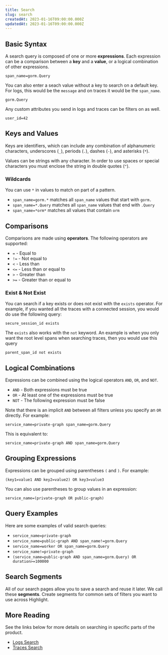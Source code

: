 ```yaml
---
title: Search
slug: search
createdAt: 2023-01-16T09:00:00.000Z
updatedAt: 2023-01-16T09:00:00.000Z
---
```


## Basic Syntax

A search query is composed of one or more **expressions**. Each expression can be a comparison between a **key** and a **value**, or a logical combination of other expressions.

```
span_name=gorm.Query
```

You can also enter a seach value without a key to search on a default key. For logs, this would be the `message` and on traces it would be the `span_name`.

```
gorm.Query
```

Any custom attributes you send in logs and traces can be filters on as well.

```
user_id=42
```

## Keys and Values

Keys are identifiers, which can include any combination of alphanumeric characters, underscores (`_`), periods (`.`), dashes (`-`), and asterisks (`*`).

Values can be strings with any character. In order to use spaces or special characters you must enclose the string in double quotes (`"`).

### Wildcards

You can use `*` in values to match on part of a pattern.

* `span_name=gorm.*` matches all `span_name` values that start with `gorm.`
* `span_name=*.Query` matches all `span_name` values that end with `.Query`
* `span_name=*orm*` matches all values that contain `orm`

## Comparisons

Comparisons are made using **operators**. The following operators are supported:

* `=` - Equal to
* `!=` - Not equal to
* `<` - Less than
* `<=` - Less than or equal to
* `>` - Greater than
* `>=` - Greater than or equal to

### Exist & Not Exist

You can search if a key exists or does not exist with the `exists` operator. For example,
if you wanted all the traces with a connected session, you would do use the following query:

```
secure_session_id exists
```

The `exists` also works with the `not` keyword. An example is when you only want the root level
spans when searching traces, then you would use this query

```
parent_span_id not exists
```

## Logical Combinations

Expressions can be combined using the logical operators `AND`, `OR`, and `NOT`.

* `AND` - Both expressions must be true
* `OR` - At least one of the expressions must be true
* `NOT` - The following expression must be false

Note that there is an implicit `AND` between all filters unless you specify an `OR` directly. For example:

```
service_name=private-graph span_name=gorm.Query
```

This is equivalent to:

```
service_name=private-graph AND span_name=gorm.Query
```

## Grouping Expressions

Expressions can be grouped using parentheses `(` and `)`. For example:

```
(key1=value1 AND key2=value2) OR key3=value3
```

You can also use parentheses to group values in an expression:

```
service_name=(private-graph OR public-graph)
```

## Query Examples

Here are some examples of valid search queries:

* `service_name=private-graph`
* `service_name=public-graph AND span_name!=gorm.Query`
* `service_name=worker OR span_name=gorm.Query`
* `service_name!=private-graph`
* `(service_name=public-graph AND span_name=gorm.Query) OR duration>=100000`

## Search Segments

All of our search pages allow you to save a search and reuse it later. We call these **segments**. Create segments for common sets of filters you want to use across Highlight.

## More Reading

See the links below for more details on searching in specific parts of the product.

* [Logs Search](../../6_product-features/4_logging/log-search.md)
* [Traces Search](../../6_product-features/5_tracing/trace-search.md)
